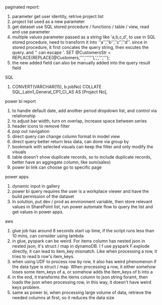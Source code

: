 paginated report:
1. parameter get user identity, retrive project list
2. project list used as a new parameter
3. get dataset use SQL stored procedure / functions / table / view, read and use parameter
4. multiple values parameter passed as a string like 'a,b,c,d', to use in SQL stored procedure, need to transform it into ''a'',''b'',''c'',''d''. 
since in stored procedure, it first concates the query string, then excutes the query. and '' can escape '.
SET @CustomersStr = REPLACE(REPLACE(@Customers,'''',''''''),',',''',''');
5. the new added field can also be manually added into the query result field

SQL
1. CONVERT(VARCHAR(15), b.jobNo) COLLATE SQL_Latin1_General_CP1_CI_AS AS [Project No],

power bi report
1. to handle default date, add another period dropdown list, and control via relationship
2. to adjust bar width, turn on overlap, increase space between series
3. header icons to remove filter 
4. pop out navigation
5. direct query can change column format in model view
6. direct query better return less data, can done via group by
7. bookmark with selected visuals can keep the filter and only modify the visuals
8. table doesn't show duplicate records, so to include duplicate records, better have an aggregate column, like sum(sales)
9. power bi link can choose go to specific page

power apps
1. dynamic input in gallery
2. power bi query requires the user is a workplace viewer and have the build permission of the dataset
3. In solution, put dev / prod as environment variable, then store relevant values in SharePoint list, run power automate flow to query the list and get values in power apps.

aws
1. glue job has around 8 seconds start up time, if the script runs less than 10 mins, can consider using lambda
2. in glue, pyspark can be weird. For items column has nested json in nested json, it's struct / map in dynamoDB. I f use pyspark F.explode directly, it can lead to item_key mismatch. Like when processing a row, it tries to read b row's item_keys.
3. when using UDF to process row by row, it also has weird phenomenon if the data type is struct / map. When processing a row, it either somehow loses some item_keys of a, or somehow adds the item_keys of b into a
4. in the end, it transforms the items column to json string foramt, then loads the json when processing row, in this way, it doesn't have weird keys problem.
5. same as power bi, when processing large volume of data, retrieve the needed columns at first, so it reduces the data size